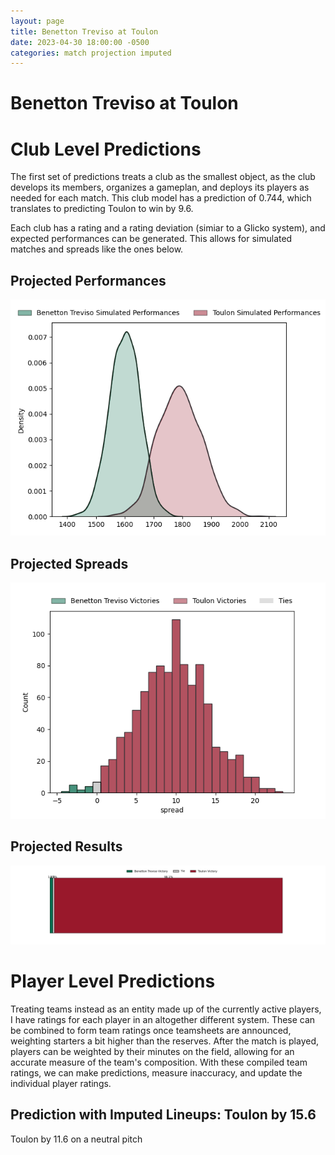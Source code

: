 ```yaml
---  
layout: page  
title: Benetton Treviso at Toulon  
date: 2023-04-30 18:00:00 -0500  
categories: match projection imputed  
---
```

# Benetton Treviso at Toulon

# Club Level Predictions


The first set of predictions treats a club as the smallest object, as the club develops its members, organizes a gameplan, and deploys its players as needed for each match. This club model has a prediction of 0.744, which translates to predicting Toulon to win by 9.6.

Each club has a rating and a rating deviation (simiar to a Glicko system), and expected performances can be generated. This allows for simulated matches and spreads like the ones below.
## Projected Performances


![Projected Performances](plots/performances_2023-04-30-Toulon-BenettonTreviso.png)
## Projected Spreads


![Projected Spreads](plots/spreads_2023-04-30-Toulon-BenettonTreviso.png)
## Projected Results


![Projected Results](plots/resultbar_2023-04-30-Toulon-BenettonTreviso.png)
# Player Level Predictions


Treating teams instead as an entity made up of the currently active players, I have ratings for each player in an altogether different system. These can be combined to form team ratings once teamsheets are announced, weighting starters a bit higher than the reserves. After the match is played, players can be weighted by their minutes on the field, allowing for an accurate measure of the team's composition. With these compiled team ratings, we can make predictions, measure inaccuracy, and update the individual player ratings.
## Prediction with Imputed Lineups: Toulon by 15.6


Toulon by 11.6 on a neutral pitch

